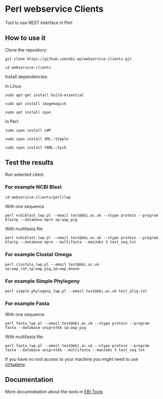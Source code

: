 # Perl webservice Clients
Tool to use REST interface in Perl

## How to use it

Clone the repository:

```git clone https://github.com/ebi-wp/webservice-clients.git```

```cd webservice-clients```

Install dependencies:

In Linux:

```sudo apt-get install build-essential```

```sudo apt install imagemagick```

```sudo apt install cpan```

In Perl:

```sudo cpan install LWP```

```sudo cpan install XML::Simple```

```sudo cpan install YAML::Syck```

## Test the results

Run selected client. 

### For example NCBI Blast

```cd webservice-clients/perl/lwp```

With one sequence

```perl ncbiblast_lwp.pl --email test@ebi.ac.uk --stype protein --program blastp --database mpro sp:wap_pig```

With multifasta file

```perl ncbiblast_lwp.pl --email test@ebi.ac.uk --stype protein --program blastp --database mpro --multifasta --maxJobs 5 test_seq.txt```

### For example Clustal Omega

```perl clustalo_lwp.pl --email test@ebi.ac.uk sp:wap_rat,sp:wap_pig,sp:wap_mouse```

### For example Simple Phylogeny

```perl simple_phylogeny_lwp.pl --email test@ebi.ac.uk test_alig.txt```

### For example Fasta

With one sequence:

```perl fasta_lwp.pl --email test@ebi.ac.uk --stype protein --program fasta --database uniprotkb sp:wap_pig```

With multifasta file:

```perl fasta_lwp.pl --email test@ebi.ac.uk --stype protein --program fasta --database uniprotkb --multifasta --maxJobs 5 test_seq.txt```


If you have no root access to your machine you might need to use [virtualenv](http://docs.python-guide.org/en/latest/dev/virtualenvs/).

## Documentation

More documnetation about the tools in [EBI Tools](https://www.ebi.ac.uk/seqdb/confluence/display/WEBSERVICES/EMBL-EBI+Web+Services)
